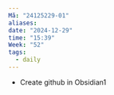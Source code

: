 ```yaml
---
Mã: "24125229-01"
aliases: 
date: "2024-12-29"
time: "15:39"
Week: "52"
tags:
  - daily
---
```

- Create github in Obsidian1